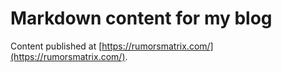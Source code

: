 # Markdown content for my blog

Content published at [https://rumorsmatrix.com/](https://rumorsmatrix.com/).

